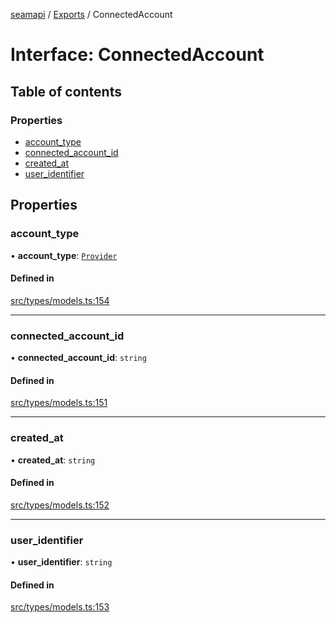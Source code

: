 [seamapi](../README.md) / [Exports](../modules.md) / ConnectedAccount

# Interface: ConnectedAccount

## Table of contents

### Properties

- [account\_type](ConnectedAccount.md#account_type)
- [connected\_account\_id](ConnectedAccount.md#connected_account_id)
- [created\_at](ConnectedAccount.md#created_at)
- [user\_identifier](ConnectedAccount.md#user_identifier)

## Properties

### account\_type

• **account\_type**: [`Provider`](../enums/Provider.md)

#### Defined in

[src/types/models.ts:154](https://github.com/seamapi/seamapi-javascript/blob/main/src/types/models.ts#L154)

___

### connected\_account\_id

• **connected\_account\_id**: `string`

#### Defined in

[src/types/models.ts:151](https://github.com/seamapi/seamapi-javascript/blob/main/src/types/models.ts#L151)

___

### created\_at

• **created\_at**: `string`

#### Defined in

[src/types/models.ts:152](https://github.com/seamapi/seamapi-javascript/blob/main/src/types/models.ts#L152)

___

### user\_identifier

• **user\_identifier**: `string`

#### Defined in

[src/types/models.ts:153](https://github.com/seamapi/seamapi-javascript/blob/main/src/types/models.ts#L153)
